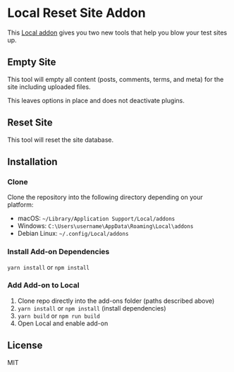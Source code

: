 # Local Reset Site Addon

This [Local addon](https://localwp.com) gives you two new tools that help you blow your test sites up.

## Empty Site

This tool will empty all content (posts, comments, terms, and meta) for the site including uploaded files.

This leaves options in place and does not deactivate plugins.

## Reset Site

This tool will reset the site database.

## Installation

### Clone

Clone the repository into the following directory depending on your platform:

-   macOS: `~/Library/Application Support/Local/addons`
-   Windows: `C:\Users\username\AppData\Roaming\Local\addons`
-   Debian Linux: `~/.config/Local/addons`

### Install Add-on Dependencies

`yarn install` or `npm install`

### Add Add-on to Local

1. Clone repo directly into the add-ons folder (paths described above)
2. `yarn install` or `npm install` (install dependencies)
2. `yarn build` or `npm run build`
3. Open Local and enable add-on

## License

MIT
